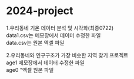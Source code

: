 # 2024-project
1.우리동네 기온 데이터 분석 및 시각화(최종0722)    
   data1.csv는 메모장에서 데이터 수정한 파일     
   data.csv는 원본 엑셀 파일       

2.우리동네와 인구구조가 가장 비슷한 지역 찾기 프로젝트   
   age1 메모장에서 데이터 수정한 파일  
   age0 "엑셀 원본 파일
